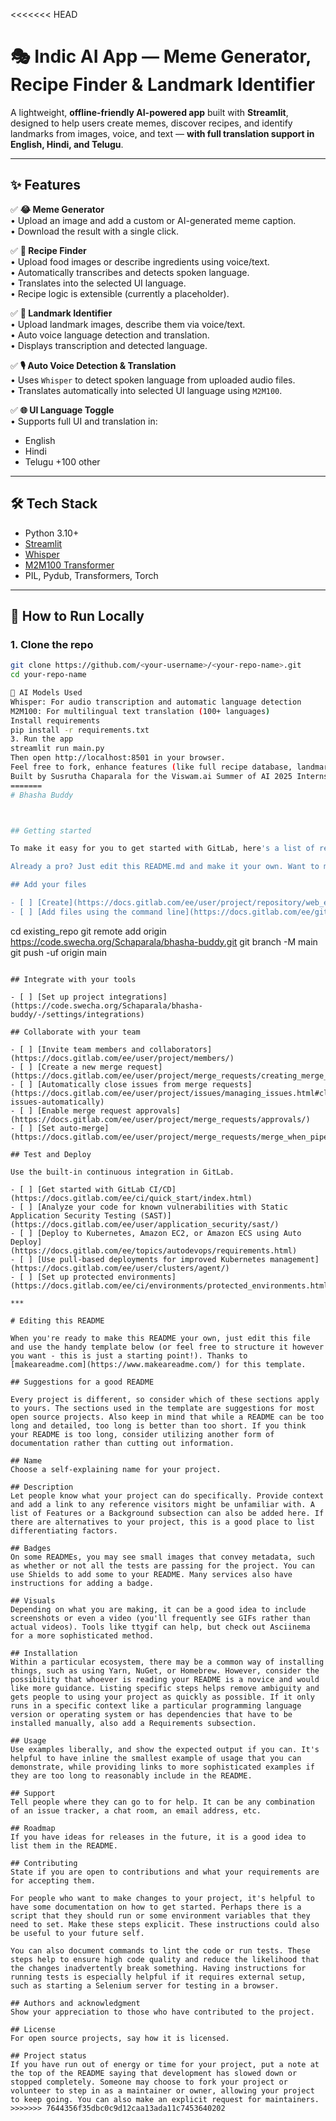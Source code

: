 <<<<<<< HEAD
# 🎭 Indic AI App — Meme Generator, Recipe Finder & Landmark Identifier

A lightweight, **offline-friendly AI-powered app** built with **Streamlit**, designed to help users create memes, discover recipes, and identify landmarks from images, voice, and text — **with full translation support in English, Hindi, and Telugu**.

---

## ✨ Features

✅ **😂 Meme Generator**  
• Upload an image and add a custom or AI-generated meme caption.  
• Download the result with a single click.  

✅ **🍱 Recipe Finder**  
• Upload food images or describe ingredients using voice/text.  
• Automatically transcribes and detects spoken language.  
• Translates into the selected UI language.  
• Recipe logic is extensible (currently a placeholder).

✅ **📸 Landmark Identifier**  
• Upload landmark images, describe them via voice/text.  
• Auto voice language detection and translation.  
• Displays transcription and detected language.

✅ **🎙️ Auto Voice Detection & Translation**  
• Uses `Whisper` to detect spoken language from uploaded audio files.  
• Translates automatically into selected UI language using `M2M100`.

✅ **🌐 UI Language Toggle**  
• Supports full UI and translation in:  
  - English  
  - Hindi  
  - Telugu  +100 other

---

## 🛠️ Tech Stack

- Python 3.10+
- [Streamlit](https://streamlit.io/)
- [Whisper](https://github.com/openai/whisper)
- [M2M100 Transformer](https://huggingface.co/facebook/m2m100_418M)
- PIL, Pydub, Transformers, Torch

---

## 🚀 How to Run Locally

### 1. Clone the repo

```bash
git clone https://github.com/<your-username>/<your-repo-name>.git
cd your-repo-name

🧠 AI Models Used
Whisper: For audio transcription and automatic language detection
M2M100: For multilingual text translation (100+ languages)
Install requirements
pip install -r requirements.txt
3. Run the app
streamlit run main.py
Then open http://localhost:8501 in your browser.
Feel free to fork, enhance features (like full recipe database, landmark classifier), or add more language options. PRs are welcome!
Built by Susrutha Chaparala for the Viswam.ai Summer of AI 2025 Internship, to contribute toward Indic dataset creation, open-source AI applications, and language accessibility.
=======
# Bhasha Buddy



## Getting started

To make it easy for you to get started with GitLab, here's a list of recommended next steps.

Already a pro? Just edit this README.md and make it your own. Want to make it easy? [Use the template at the bottom](#editing-this-readme)!

## Add your files

- [ ] [Create](https://docs.gitlab.com/ee/user/project/repository/web_editor.html#create-a-file) or [upload](https://docs.gitlab.com/ee/user/project/repository/web_editor.html#upload-a-file) files
- [ ] [Add files using the command line](https://docs.gitlab.com/ee/gitlab-basics/add-file.html#add-a-file-using-the-command-line) or push an existing Git repository with the following command:

```
cd existing_repo
git remote add origin https://code.swecha.org/Schaparala/bhasha-buddy.git
git branch -M main
git push -uf origin main
```

## Integrate with your tools

- [ ] [Set up project integrations](https://code.swecha.org/Schaparala/bhasha-buddy/-/settings/integrations)

## Collaborate with your team

- [ ] [Invite team members and collaborators](https://docs.gitlab.com/ee/user/project/members/)
- [ ] [Create a new merge request](https://docs.gitlab.com/ee/user/project/merge_requests/creating_merge_requests.html)
- [ ] [Automatically close issues from merge requests](https://docs.gitlab.com/ee/user/project/issues/managing_issues.html#closing-issues-automatically)
- [ ] [Enable merge request approvals](https://docs.gitlab.com/ee/user/project/merge_requests/approvals/)
- [ ] [Set auto-merge](https://docs.gitlab.com/ee/user/project/merge_requests/merge_when_pipeline_succeeds.html)

## Test and Deploy

Use the built-in continuous integration in GitLab.

- [ ] [Get started with GitLab CI/CD](https://docs.gitlab.com/ee/ci/quick_start/index.html)
- [ ] [Analyze your code for known vulnerabilities with Static Application Security Testing (SAST)](https://docs.gitlab.com/ee/user/application_security/sast/)
- [ ] [Deploy to Kubernetes, Amazon EC2, or Amazon ECS using Auto Deploy](https://docs.gitlab.com/ee/topics/autodevops/requirements.html)
- [ ] [Use pull-based deployments for improved Kubernetes management](https://docs.gitlab.com/ee/user/clusters/agent/)
- [ ] [Set up protected environments](https://docs.gitlab.com/ee/ci/environments/protected_environments.html)

***

# Editing this README

When you're ready to make this README your own, just edit this file and use the handy template below (or feel free to structure it however you want - this is just a starting point!). Thanks to [makeareadme.com](https://www.makeareadme.com/) for this template.

## Suggestions for a good README

Every project is different, so consider which of these sections apply to yours. The sections used in the template are suggestions for most open source projects. Also keep in mind that while a README can be too long and detailed, too long is better than too short. If you think your README is too long, consider utilizing another form of documentation rather than cutting out information.

## Name
Choose a self-explaining name for your project.

## Description
Let people know what your project can do specifically. Provide context and add a link to any reference visitors might be unfamiliar with. A list of Features or a Background subsection can also be added here. If there are alternatives to your project, this is a good place to list differentiating factors.

## Badges
On some READMEs, you may see small images that convey metadata, such as whether or not all the tests are passing for the project. You can use Shields to add some to your README. Many services also have instructions for adding a badge.

## Visuals
Depending on what you are making, it can be a good idea to include screenshots or even a video (you'll frequently see GIFs rather than actual videos). Tools like ttygif can help, but check out Asciinema for a more sophisticated method.

## Installation
Within a particular ecosystem, there may be a common way of installing things, such as using Yarn, NuGet, or Homebrew. However, consider the possibility that whoever is reading your README is a novice and would like more guidance. Listing specific steps helps remove ambiguity and gets people to using your project as quickly as possible. If it only runs in a specific context like a particular programming language version or operating system or has dependencies that have to be installed manually, also add a Requirements subsection.

## Usage
Use examples liberally, and show the expected output if you can. It's helpful to have inline the smallest example of usage that you can demonstrate, while providing links to more sophisticated examples if they are too long to reasonably include in the README.

## Support
Tell people where they can go to for help. It can be any combination of an issue tracker, a chat room, an email address, etc.

## Roadmap
If you have ideas for releases in the future, it is a good idea to list them in the README.

## Contributing
State if you are open to contributions and what your requirements are for accepting them.

For people who want to make changes to your project, it's helpful to have some documentation on how to get started. Perhaps there is a script that they should run or some environment variables that they need to set. Make these steps explicit. These instructions could also be useful to your future self.

You can also document commands to lint the code or run tests. These steps help to ensure high code quality and reduce the likelihood that the changes inadvertently break something. Having instructions for running tests is especially helpful if it requires external setup, such as starting a Selenium server for testing in a browser.

## Authors and acknowledgment
Show your appreciation to those who have contributed to the project.

## License
For open source projects, say how it is licensed.

## Project status
If you have run out of energy or time for your project, put a note at the top of the README saying that development has slowed down or stopped completely. Someone may choose to fork your project or volunteer to step in as a maintainer or owner, allowing your project to keep going. You can also make an explicit request for maintainers.
>>>>>>> 7644356f35dbc0c9d12caa13ada11c7453640202
